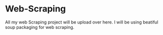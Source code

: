 # Web-Scraping
All my web Scraping project will be upload over here. I will be using beatiful soup packaging for web scraping. 

